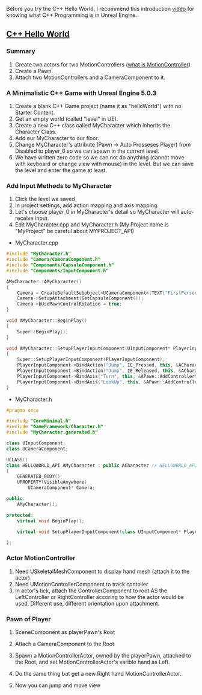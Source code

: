 Before you try the C++ Hello World, I recommend this introduction [video](https://www.youtube.com/watch?v=p5Rp500kbOc) for knowing what C++ Programming is in Unreal Engine.
## [C++ Hello World](https://www.youtube.com/watch?v=19fFbDmvleE)
### Summary 
1. Create two actors for two MotionControllers ([what is MotionController](https://en.wikipedia.org/wiki/PlayStation_Move))
2. Create a Pawn.
3. Attach two MotionControllers and a CameraComponent to it.
### A Minimalistic C++ Game with Unreal Engine 5.0.3
1. Create a blank C++ Game project (name it as "helloWorld") with no Starter Content.
2. Get an empty world (called "level" in UE). 
3. Create a new C++ class called MyCharacter which inherits the Character Class.
4. Add our MyCharacter to our floor.
5. Change MyCharacter's attribute (Pawn -> Auto Prosseses Player) from Disabled to player_0 so we can spawn in the current level.
6. We have written zero code so we can not do anything (cannot move with keyboard or change view with mouse) in the level. But we can save the level and enter the game at least. 
### Add Input Methods to MyCharacter
1. Click the level we saved
2. In project settings, add action mapping and axis mapping.
3. Let's choose player_0 in MyCharacter's detail so MyCharacter will auto-receive input.
4. Edit MyCharacter.cpp and MyCharacter.h (My Project name is "MyProject" be careful about MYPROJECT_API) 
* MyCharacter.cpp
```cpp
#include "MyCharacter.h"
#include "Camera/CameraComponent.h"
#include "Components/CapsuleComponent.h"
#include "Components/InputComponent.h" 

AMyCharacter::AMyCharacter()
{
	Camera = CreateDefaultSubobject<UCameraComponent>(TEXT("FirstPersonCamera"));
	Camera->SetupAttachment(GetCapsuleComponent());
	Camera->bUsePawnControlRotation = true;
}

void AMyCharacter::BeginPlay()
{
	Super::BeginPlay();
}

void AMyCharacter::SetupPlayerInputComponent(UInputComponent* PlayerInputComponent)
{
	Super::SetupPlayerInputComponent(PlayerInputComponent);
	PlayerInputComponent->BindAction("Jump", IE_Pressed, this, &ACharacter::Jump);
	PlayerInputComponent->BindAction("Jump", IE_Released, this, &ACharacter::StopJumping);
	PlayerInputComponent->BindAxis("Turn", this, &APawn::AddControllerYawInput);
	PlayerInputComponent->BindAxis("LookUp", this, &APawn::AddControllerPitchInput);
}
```
* MyCharacter.h 
```cpp
#pragma once

#include "CoreMinimal.h"
#include "GameFramework/Character.h"
#include "MyCharacter.generated.h"

class UInputComponent;
class UCameraComponent;

UCLASS()
class HELLOWORLD_API AMyCharacter : public ACharacter // HELLOWORLD_API is project name plus API
{
    GENERATED_BODY()
    UPROPERTY(VisibleAnywhere)
		UCameraComponent* Camera;

public:
	AMyCharacter();

protected:
	virtual void BeginPlay();

	virtual void SetupPlayerInputComponent(class UInputComponent* PlayerInputComponent) override;

};
```
### Actor MotionController
1. Need USkeletalMeshComponent to display hand mesh (attach it to the actor)
2. Need UMotionControllerComponent to track contoller
3. In actor's tick, attach the ControllerComponent to root AS the LeftController or RightController accoring to how the actor would be used. Different use, different orientation upon attachment.
### Pawn of Player
1. SceneComponent as playerPawn's Root
2. Attach a CameraComponent to the Root
3. Spawn a MotionControllerActor, owned by the playerPawn, attached to the Root, and set MotionControllerActor's varible hand as Left.
4. Do the same thing but get a new Right hand MotionControllerActor.


5. Now you can jump and move view
